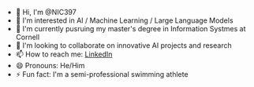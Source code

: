 - 👋 Hi, I'm @NIC397
- 👀 I'm interested in AI / Machine Learning / Large Language Models
- 🌱 I'm currently pusruing my master's degree in Information Systmes at Cornell
- 💞️ I'm looking to collaborate on innovative AI projects and research
- 📫 How to reach me: [LinkedIn](https://www.linkedin.com/in/nicholas-zhijun-huang/)
- 😄 Pronouns: He/Him
- ⚡ Fun fact: I'm a semi-professional swimming athlete

<!---
NIC397/NIC397 is a ✨ special ✨ repository because its `README.md` (this file) appears on your GitHub profile.
You can click the Preview link to take a look at your changes.
--->
